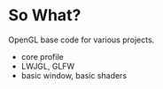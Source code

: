 # So What?
OpenGL base code for various projects.
- core profile
- LWJGL, GLFW
- basic window, basic shaders
